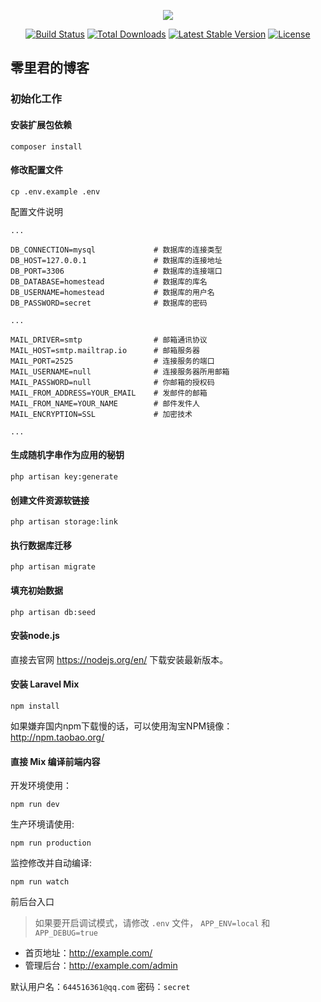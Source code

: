 <p align="center"><img src="https://laravel.com/assets/img/components/logo-laravel.svg"></p>

<p align="center">
<a href="https://travis-ci.org/laravel/framework"><img src="https://travis-ci.org/laravel/framework.svg" alt="Build Status"></a>
<a href="https://packagist.org/packages/laravel/framework"><img src="https://poser.pugx.org/laravel/framework/d/total.svg" alt="Total Downloads"></a>
<a href="https://packagist.org/packages/laravel/framework"><img src="https://poser.pugx.org/laravel/framework/v/stable.svg" alt="Latest Stable Version"></a>
<a href="https://packagist.org/packages/laravel/framework"><img src="https://poser.pugx.org/laravel/framework/license.svg" alt="License"></a>
</p>

## 零里君的博客

### 初始化工作

#### 安装扩展包依赖

```$xslt
composer install
```

#### 修改配置文件

```$xslt
cp .env.example .env
```

配置文件说明

```$xslt
...

DB_CONNECTION=mysql             # 数据库的连接类型
DB_HOST=127.0.0.1               # 数据库的连接地址
DB_PORT=3306                    # 数据库的连接端口
DB_DATABASE=homestead           # 数据库的库名
DB_USERNAME=homestead           # 数据库的用户名
DB_PASSWORD=secret              # 数据库的密码

...

MAIL_DRIVER=smtp                # 邮箱通讯协议
MAIL_HOST=smtp.mailtrap.io      # 邮箱服务器
MAIL_PORT=2525                  # 连接服务的端口
MAIL_USERNAME=null              # 连接服务器所用邮箱
MAIL_PASSWORD=null              # 你邮箱的授权码
MAIL_FROM_ADDRESS=YOUR_EMAIL    # 发邮件的邮箱
MAIL_FROM_NAME=YOUR_NAME        # 邮件发件人
MAIL_ENCRYPTION=SSL             # 加密技术

...
```

#### 生成随机字串作为应用的秘钥

```$xslt
php artisan key:generate
```

#### 创建文件资源软链接

```$xslt
php artisan storage:link
```


#### 执行数据库迁移

```$xslt
php artisan migrate
```

#### 填充初始数据

```$xslt
php artisan db:seed
```

#### 安装node.js

直接去官网 https://nodejs.org/en/ 下载安装最新版本。

#### 安装 Laravel Mix

```$xslt
npm install
```

如果嫌弃国内npm下载慢的话，可以使用淘宝NPM镜像：http://npm.taobao.org/

#### 直接 Mix 编译前端内容

开发环境使用：

```$xslt
npm run dev
```

生产环境请使用:

```$xslt
npm run production
```

监控修改并自动编译:

```$xslt
npm run watch
```

前后台入口

> 如果要开启调试模式，请修改 `.env` 文件， `APP_ENV=local` 和 `APP_DEBUG=true` 

- 首页地址：http://example.com/
- 管理后台：http://example.com/admin

默认用户名：`644516361@qq.com` 密码：`secret`
